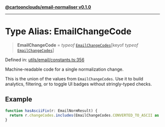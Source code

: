 [**@cartoonclouds/email-normaliser v0.1.0**](../README.md)

***

# Type Alias: EmailChangeCode

> **EmailChangeCode** = *typeof* [`EmailChangeCodes`](../variables/EmailChangeCodes.md)\[keyof *typeof* [`EmailChangeCodes`](../variables/EmailChangeCodes.md)\]

Defined in: [utils/email/constants.ts:356](https://gitlab.com/good-life/glp-frontend/-/blob/main/packages/plugins/email-normaliser/src/utils/email/constants.ts#L356)

Machine-readable code for a single normalization change.

This is the union of the values from `EmailChangeCodes`. Use it to build
analytics, filtering, or to toggle UI badges without stringly-typed checks.

## Example

```ts
function hasAsciiFix(r: EmailNormResult) {
  return r.changeCodes.includes(EmailChangeCodes.CONVERTED_TO_ASCII as EmailChangeCode);
}
```
